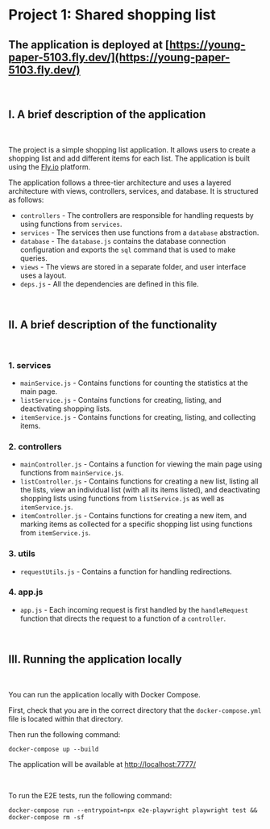 # Project 1: Shared shopping list

## The application is deployed at [https://young-paper-5103.fly.dev/](https://young-paper-5103.fly.dev/)

</br>

## I. A brief description of the application

</br>

The project is a simple shopping list application. It allows users to create a shopping list and add different items for each list. The application is built using the [Fly.io](https://fly.io/) platform.

The application follows a three-tier architecture and uses a layered architecture with views, controllers, services, and database. It is structured as follows:

- `controllers` - The controllers are responsible for handling requests by using functions from `services`.
- `services` - The services then use functions from a `database` abstraction.
- `database` - The `database.js` contains the database connection configuration and exports the `sql` command that is used to make queries.
- `views` - The views are stored in a separate folder, and user interface uses a layout.
- `deps.js` - All the dependencies are defined in this file.

</br>

## II. A brief description of the functionality

</br>

### 1. services

- `mainService.js` - Contains functions for counting the statistics at the main page.
- `listService.js` - Contains functions for creating, listing, and deactivating shopping lists.
- `itemService.js` - Contains functions for creating, listing, and collecting items.

### 2. controllers

- `mainController.js` - Contains a function for viewing the main page using functions from `mainService.js`.
- `listController.js` - Contains functions for creating a new list, listing all the lists, view an individual list (with all its items listed), and deactivating shopping lists using functions from `listService.js` as well as `itemService.js`.
- `itemController.js` - Contains functions for creating a new item, and marking items as collected for a specific shopping list using functions from `itemService.js`.

### 3. utils

- `requestUtils.js` - Contains a function for handling redirections.

### 4. app.js

- `app.js` - Each incoming request is first handled by the `handleRequest` function that directs the request to a function of a `controller`.

</br>

## III. Running the application locally

</br>

You can run the application locally with Docker Compose.

First, check that you are in the correct directory that the `docker-compose.yml` file is located within that directory.

Then run the following command:

```properties
docker-compose up --build
```

The application will be available at [http://localhost:7777/](http://localhost:7777/)

</br>

To run the E2E tests, run the following command:

```properties
docker-compose run --entrypoint=npx e2e-playwright playwright test && docker-compose rm -sf
```
